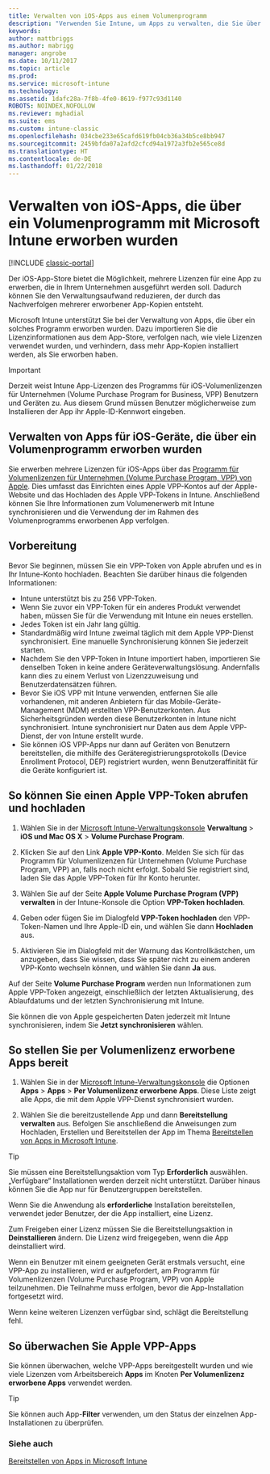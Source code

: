 ```yaml
---
title: Verwalten von iOS-Apps aus einem Volumenprogramm
description: "Verwenden Sie Intune, um Apps zu verwalten, die Sie über ein Volumenprogramm von Apple erworben haben. Dazu importieren Sie die Lizenzinformationen aus dem App-Store, verfolgen nach, wie viele Lizenzen verwendet wurden, und verhindern, dass mehr App-Kopien installiert werden, als Sie erworben haben."
keywords: 
author: mattbriggs
ms.author: mabrigg
manager: angrobe
ms.date: 10/11/2017
ms.topic: article
ms.prod: 
ms.service: microsoft-intune
ms.technology: 
ms.assetid: 1dafc28a-7f8b-4fe0-8619-f977c93d1140
ROBOTS: NOINDEX,NOFOLLOW
ms.reviewer: mghadial
ms.suite: ems
ms.custom: intune-classic
ms.openlocfilehash: 034cbe233e65cafd619fb04cb36a34b5ce8bb947
ms.sourcegitcommit: 2459bfda07a2afd2cfcd94a1972a3fb2e565ce8d
ms.translationtype: HT
ms.contentlocale: de-DE
ms.lasthandoff: 01/22/2018
---
```

# <a name="manage-ios-apps-you-purchased-through-a-volume-purchase-program-with-microsoft-intune"></a>Verwalten von iOS-Apps, die über ein Volumenprogramm mit Microsoft Intune erworben wurden

[!INCLUDE [classic-portal](../includes/classic-portal.md)]

Der iOS-App-Store bietet die Möglichkeit, mehrere Lizenzen für eine App zu erwerben, die in Ihrem Unternehmen ausgeführt werden soll. Dadurch können Sie den Verwaltungsaufwand reduzieren, der durch das Nachverfolgen mehrerer erworbener App-Kopien entsteht.

Microsoft Intune unterstützt Sie bei der Verwaltung von Apps, die über ein solches Programm erworben wurden. Dazu importieren Sie die Lizenzinformationen aus dem App-Store, verfolgen nach, wie viele Lizenzen verwendet wurden, und verhindern, dass mehr App-Kopien installiert werden, als Sie erworben haben.

> [!Important]
> Derzeit weist Intune App-Lizenzen des Programms für iOS-Volumenlizenzen für Unternehmen (Volume Purchase Program for Business, VPP) Benutzern und Geräten zu. Aus diesem Grund müssen Benutzer möglicherweise zum Installieren der App ihr Apple-ID-Kennwort eingeben.

## <a name="manage-volume-purchased-apps-for-ios-devices"></a>Verwalten von Apps für iOS-Geräte, die über ein Volumenprogramm erworben wurden
Sie erwerben mehrere Lizenzen für iOS-Apps über das [Programm für Volumenlizenzen für Unternehmen (Volume Purchase Program, VPP) von Apple](http://www.apple.com/business/vpp/). Dies umfasst das Einrichten eines Apple VPP-Kontos auf der Apple-Website und das Hochladen des Apple VPP-Tokens in Intune.  Anschließend können Sie Ihre Informationen zum Volumenerwerb mit Intune synchronisieren und die Verwendung der im Rahmen des Volumenprogramms erworbenen App verfolgen.

## <a name="before-you-start"></a>Vorbereitung
Bevor Sie beginnen, müssen Sie ein VPP-Token von Apple abrufen und es in Ihr Intune-Konto hochladen. Beachten Sie darüber hinaus die folgenden Informationen:

* Intune unterstützt bis zu 256 VPP-Token.
* Wenn Sie zuvor ein VPP-Token für ein anderes Produkt verwendet haben, müssen Sie für die Verwendung mit Intune ein neues erstellen.
* Jedes Token ist ein Jahr lang gültig.
* Standardmäßig wird Intune zweimal täglich mit dem Apple VPP-Dienst synchronisiert. Eine manuelle Synchronisierung können Sie jederzeit starten.
* Nachdem Sie den VPP-Token in Intune importiert haben, importieren Sie denselben Token in keine andere Geräteverwaltungslösung. Andernfalls kann dies zu einem Verlust von Lizenzzuweisung und Benutzerdatensätzen führen.
* Bevor Sie iOS VPP mit Intune verwenden, entfernen Sie alle vorhandenen, mit anderen Anbietern für das Mobile-Geräte-Management (MDM) erstellten VPP-Benutzerkonten. Aus Sicherheitsgründen werden diese Benutzerkonten in Intune nicht synchronisiert. Intune synchronisiert nur Daten aus dem Apple VPP-Dienst, der von Intune erstellt wurde.
* Sie können iOS VPP-Apps nur dann auf Geräten von Benutzern bereitstellen, die mithilfe des Geräteregistrierungsprotokolls (Device Enrollment Protocol, DEP) registriert wurden, wenn Benutzeraffinität für die Geräte konfiguriert ist.

## <a name="to-get-and-upload-an-apple-vpp-token"></a>So können Sie einen Apple VPP-Token abrufen und hochladen

1.  Wählen Sie in der [Microsoft Intune-Verwaltungskonsole](https://manage.microsoft.com) **Verwaltung** &gt; **iOS und Mac OS X** &gt; **Volume Purchase Program**.

2.  Klicken Sie auf den Link **Apple VPP-Konto**. Melden Sie sich für das Programm für Volumenlizenzen für Unternehmen (Volume Purchase Program, VPP) an, falls noch nicht erfolgt. Sobald Sie registriert sind, laden Sie das Apple VPP-Token für Ihr Konto herunter.

3.  Wählen Sie auf der Seite **Apple Volume Purchase Program (VPP) verwalten** in der Intune-Konsole die Option **VPP-Token hochladen**.

4.  Geben oder fügen Sie im Dialogfeld **VPP-Token hochladen** den VPP-Token-Namen und Ihre Apple-ID ein, und wählen Sie dann **Hochladen** aus.

5.  Aktivieren Sie im Dialogfeld mit der Warnung das Kontrollkästchen, um anzugeben, dass Sie wissen, dass Sie später nicht zu einem anderen VPP-Konto wechseln können, und wählen Sie dann **Ja** aus.

Auf der Seite **Volume Purchase Program** werden nun Informationen zum Apple VPP-Token angezeigt, einschließlich der letzten Aktualisierung, des Ablaufdatums und der letzten Synchronisierung mit Intune.

Sie können die von Apple gespeicherten Daten jederzeit mit Intune synchronisieren, indem Sie **Jetzt synchronisieren** wählen.

## <a name="to-deploy-a-volume-purchased-app"></a>So stellen Sie per Volumenlizenz erworbene Apps bereit

1.  Wählen Sie in der [Microsoft Intune-Verwaltungskonsole](https://manage.microsoft.com) die Optionen **Apps** &gt; **Apps** &gt; **Per Volumenlizenz erworbene Apps**. Diese Liste zeigt alle Apps, die mit dem Apple VPP-Dienst synchronisiert wurden.

2.  Wählen Sie die bereitzustellende App und dann **Bereitstellung verwalten** aus. Befolgen Sie anschließend die Anweisungen zum Hochladen, Erstellen und Bereitstellen der App im Thema [Bereitstellen von Apps in Microsoft Intune](deploy-apps-in-microsoft-intune.md).

> [!TIP]
> Sie müssen eine Bereitstellungsaktion vom Typ **Erforderlich** auswählen. „Verfügbare“ Installationen werden derzeit nicht unterstützt. Darüber hinaus können Sie die App nur für Benutzergruppen bereitstellen.

Wenn Sie die Anwendung als **erforderliche** Installation bereitstellen, verwendet jeder Benutzer, der die App installiert, eine Lizenz.

Zum Freigeben einer Lizenz müssen Sie die Bereitstellungsaktion in **Deinstallieren** ändern. Die Lizenz wird freigegeben, wenn die App deinstalliert wird.

Wenn ein Benutzer mit einem geeigneten Gerät erstmals versucht, eine VPP-App zu installieren, wird er aufgefordert, am Programm für Volumenlizenzen (Volume Purchase Program, VPP) von Apple teilzunehmen. Die Teilnahme muss erfolgen, bevor die App-Installation fortgesetzt wird.

Wenn keine weiteren Lizenzen verfügbar sind, schlägt die Bereitstellung fehl.

## <a name="to-monitor-apple-vpp-apps"></a>So überwachen Sie Apple VPP-Apps
Sie können überwachen, welche VPP-Apps bereitgestellt wurden und wie viele Lizenzen vom Arbeitsbereich **Apps** im Knoten **Per Volumenlizenz erworbene Apps** verwendet werden.

> [!TIP]
> Sie können auch App-**Filter** verwenden, um den Status der einzelnen App-Installationen zu überprüfen.

### <a name="see-also"></a>Siehe auch
[Bereitstellen von Apps in Microsoft Intune](deploy-apps-in-microsoft-intune.md)
